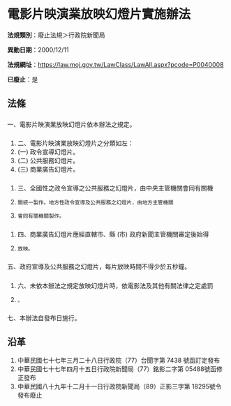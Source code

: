 # 電影片映演業放映幻燈片實施辦法

**法規類別**：廢止法規＞行政院新聞局

**異動日期**：2000/12/11  

**法規網址**：https://law.moj.gov.tw/LawClass/LawAll.aspx?pcode=P0040008

**已廢止**：是



## 法條
##### 
一、電影片映演業放映幻燈片依本辦法之規定。

##### 
1. 二、電影片映演業放映幻燈片之分類如左：
1.  (一) 政令宣導幻燈片。
1.  (二) 公共服務幻燈片。
1.  (三) 商業廣告幻燈片。

##### 
1. 三、全國性之政令宣導之公共服務之幻燈片，由中央主管機關會同有關機
1.     關統一製作。地方性政令宣導及公共服務之幻燈片，由地方主管機關
1.     會同有關機關製作。

##### 
1. 四、商業廣告幻燈片應經直轄市、縣 (市) 政府新聞主管機關審定後始得
1.     放映。

##### 
五、政府宣導及公共服務之幻燈片，每片放映時間不得少於五秒鐘。

##### 
1. 六、未依本辦法之規定放映幻燈片時，依電影法及其他有關法律之定處罰
1.     。

##### 
七、本辦法自發布日施行。

## 沿革
1. 中華民國七十七年三月二十八日行政院（77）台聞字第 7438 號函訂定發布
1. 中華民國七十七年四月十五日行政院新聞局（77）銘影二字第 05488號函修正發布
1. 中華民國八十九年十二月十一日行政院新聞局（89）正影三字第 18295號令發布廢止
